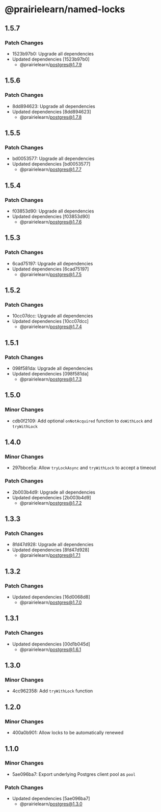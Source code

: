 # @prairielearn/named-locks

## 1.5.7

### Patch Changes

- 1523b97b0: Upgrade all dependencies
- Updated dependencies [1523b97b0]
  - @prairielearn/postgres@1.7.9

## 1.5.6

### Patch Changes

- 8dd894623: Upgrade all dependencies
- Updated dependencies [8dd894623]
  - @prairielearn/postgres@1.7.8

## 1.5.5

### Patch Changes

- bd0053577: Upgrade all dependencies
- Updated dependencies [bd0053577]
  - @prairielearn/postgres@1.7.7

## 1.5.4

### Patch Changes

- f03853d90: Upgrade all dependencies
- Updated dependencies [f03853d90]
  - @prairielearn/postgres@1.7.6

## 1.5.3

### Patch Changes

- 6cad75197: Upgrade all dependencies
- Updated dependencies [6cad75197]
  - @prairielearn/postgres@1.7.5

## 1.5.2

### Patch Changes

- 10cc07dcc: Upgrade all dependencies
- Updated dependencies [10cc07dcc]
  - @prairielearn/postgres@1.7.4

## 1.5.1

### Patch Changes

- 098f581da: Upgrade all dependencies
- Updated dependencies [098f581da]
  - @prairielearn/postgres@1.7.3

## 1.5.0

### Minor Changes

- cdb0f2109: Add optional `onNotAcquired` function to `doWithLock` and `tryWithLock`

## 1.4.0

### Minor Changes

- 297bbce5a: Allow `tryLockAsync` and `tryWithLock` to accept a timeout

### Patch Changes

- 2b003b4d9: Upgrade all dependencies
- Updated dependencies [2b003b4d9]
  - @prairielearn/postgres@1.7.2

## 1.3.3

### Patch Changes

- 8fd47d928: Upgrade all dependencies
- Updated dependencies [8fd47d928]
  - @prairielearn/postgres@1.7.1

## 1.3.2

### Patch Changes

- Updated dependencies [16d0068d8]
  - @prairielearn/postgres@1.7.0

## 1.3.1

### Patch Changes

- Updated dependencies [00d1b045d]
  - @prairielearn/postgres@1.6.1

## 1.3.0

### Minor Changes

- 4cc962358: Add `tryWithLock` function

## 1.2.0

### Minor Changes

- 400a0b901: Allow locks to be automatically renewed

## 1.1.0

### Minor Changes

- 5ae096ba7: Export underlying Postgres client pool as `pool`

### Patch Changes

- Updated dependencies [5ae096ba7]
  - @prairielearn/postgres@1.3.0

